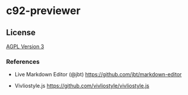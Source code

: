 # c92-previewer

## License

[AGPL Version 3](https://www.gnu.org/licenses/agpl.html)

### References

* Live Markdown Editor (@jbt)
  https://github.com/jbt/markdown-editor

* Vivliostyle.js
  https://github.com/vivliostyle/vivliostyle.js

